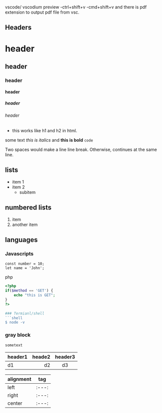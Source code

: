 vscode/ vscodium preview
-ctrl+shift+v
-cmd+shift+v
and there is pdf extension to output pdf file from vsc.
 
##  Headers
 
# header
## header
### header
#### header
##### header
###### header
- this works like h1 and h2 in html.
 
some text *this is italics* and **this is bold**
`code`
 
Two spaces would make a line line break. Otherwise, continues at the same line.
 
## lists
 
- item 1
- item 2
  - subitem  
 
## numbered lists
1. item
2. another item
 
## languages
 
### Javascripts
```JS
const number = 10;
let name = 'John';
```
<div style="page-break-after:always;></div>
### json
```jsom
{
     "firstName": "John",
    "age": 25
}
```
 
### php
```php
<?php
if($method == 'GET') {
    echo "this is GET";
}
?>
 
### Termianl/shell
```shell
$ node -v
```
 
 
### gray block
```
sometext
```
 
header1|heade2|header3
:---   | ---:|:---:
d1    | d2   |d3
 
|alignment |tag  |
|----------|:---:|
|left      |:---:|
|right     |:---:|
|center    |:---:|
 